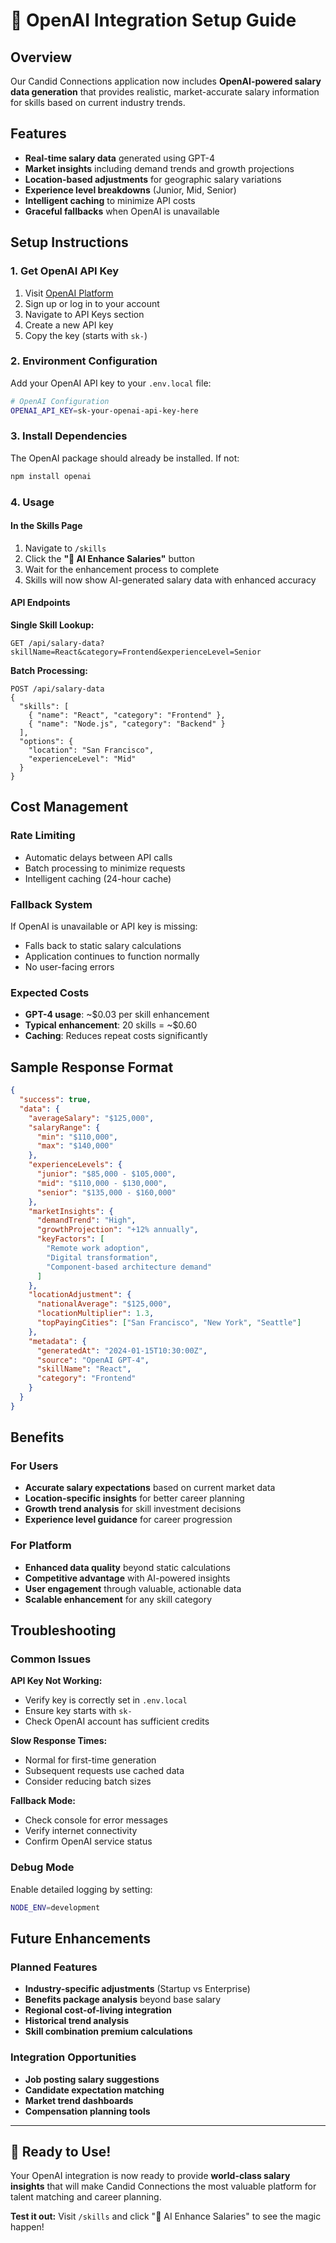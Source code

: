 # 🤖 OpenAI Integration Setup Guide

## Overview
Our Candid Connections application now includes **OpenAI-powered salary data generation** that provides realistic, market-accurate salary information for skills based on current industry trends.

## Features
- **Real-time salary data** generated using GPT-4
- **Market insights** including demand trends and growth projections
- **Location-based adjustments** for geographic salary variations
- **Experience level breakdowns** (Junior, Mid, Senior)
- **Intelligent caching** to minimize API costs
- **Graceful fallbacks** when OpenAI is unavailable

## Setup Instructions

### 1. Get OpenAI API Key
1. Visit [OpenAI Platform](https://platform.openai.com/)
2. Sign up or log in to your account
3. Navigate to API Keys section
4. Create a new API key
5. Copy the key (starts with `sk-`)

### 2. Environment Configuration
Add your OpenAI API key to your `.env.local` file:

```bash
# OpenAI Configuration
OPENAI_API_KEY=sk-your-openai-api-key-here
```

### 3. Install Dependencies
The OpenAI package should already be installed. If not:

```bash
npm install openai
```

### 4. Usage

#### In the Skills Page
1. Navigate to `/skills`
2. Click the **"🤖 AI Enhance Salaries"** button
3. Wait for the enhancement process to complete
4. Skills will now show AI-generated salary data with enhanced accuracy

#### API Endpoints

**Single Skill Lookup:**
```
GET /api/salary-data?skillName=React&category=Frontend&experienceLevel=Senior
```

**Batch Processing:**
```
POST /api/salary-data
{
  "skills": [
    { "name": "React", "category": "Frontend" },
    { "name": "Node.js", "category": "Backend" }
  ],
  "options": {
    "location": "San Francisco",
    "experienceLevel": "Mid"
  }
}
```

## Cost Management

### Rate Limiting
- Automatic delays between API calls
- Batch processing to minimize requests
- Intelligent caching (24-hour cache)

### Fallback System
If OpenAI is unavailable or API key is missing:
- Falls back to static salary calculations
- Application continues to function normally
- No user-facing errors

### Expected Costs
- **GPT-4 usage**: ~$0.03 per skill enhancement
- **Typical enhancement**: 20 skills = ~$0.60
- **Caching**: Reduces repeat costs significantly

## Sample Response Format

```json
{
  "success": true,
  "data": {
    "averageSalary": "$125,000",
    "salaryRange": {
      "min": "$110,000",
      "max": "$140,000"
    },
    "experienceLevels": {
      "junior": "$85,000 - $105,000",
      "mid": "$110,000 - $130,000",
      "senior": "$135,000 - $160,000"
    },
    "marketInsights": {
      "demandTrend": "High",
      "growthProjection": "+12% annually",
      "keyFactors": [
        "Remote work adoption",
        "Digital transformation",
        "Component-based architecture demand"
      ]
    },
    "locationAdjustment": {
      "nationalAverage": "$125,000",
      "locationMultiplier": 1.3,
      "topPayingCities": ["San Francisco", "New York", "Seattle"]
    },
    "metadata": {
      "generatedAt": "2024-01-15T10:30:00Z",
      "source": "OpenAI GPT-4",
      "skillName": "React",
      "category": "Frontend"
    }
  }
}
```

## Benefits

### For Users
- **Accurate salary expectations** based on current market data
- **Location-specific insights** for better career planning
- **Growth trend analysis** for skill investment decisions
- **Experience level guidance** for career progression

### For Platform
- **Enhanced data quality** beyond static calculations
- **Competitive advantage** with AI-powered insights
- **User engagement** through valuable, actionable data
- **Scalable enhancement** for any skill category

## Troubleshooting

### Common Issues

**API Key Not Working:**
- Verify key is correctly set in `.env.local`
- Ensure key starts with `sk-`
- Check OpenAI account has sufficient credits

**Slow Response Times:**
- Normal for first-time generation
- Subsequent requests use cached data
- Consider reducing batch sizes

**Fallback Mode:**
- Check console for error messages
- Verify internet connectivity
- Confirm OpenAI service status

### Debug Mode
Enable detailed logging by setting:
```bash
NODE_ENV=development
```

## Future Enhancements

### Planned Features
- **Industry-specific adjustments** (Startup vs Enterprise)
- **Benefits package analysis** beyond base salary
- **Regional cost-of-living integration**
- **Historical trend analysis**
- **Skill combination premium calculations**

### Integration Opportunities
- **Job posting salary suggestions**
- **Candidate expectation matching**
- **Market trend dashboards**
- **Compensation planning tools**

---

## 🎯 Ready to Use!

Your OpenAI integration is now ready to provide **world-class salary insights** that will make Candid Connections the most valuable platform for talent matching and career planning.

**Test it out:** Visit `/skills` and click "🤖 AI Enhance Salaries" to see the magic happen!
